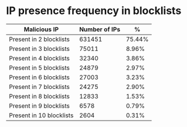 # IP presence frequency in blocklists
| Malicious IP | Number of IPs | % |
|----|----|----|
| Present in 2 blocklists | 631451 | 75.44% |
| Present in 3 blocklists | 75011 | 8.96% |
| Present in 4 blocklists | 32340 | 3.86% |
| Present in 5 blocklists | 24879 | 2.97% |
| Present in 6 blocklists | 27003 | 3.23% |
| Present in 7 blocklists | 24275 | 2.90% |
| Present in 8 blocklists | 12833 | 1.53% |
| Present in 9 blocklists | 6578 | 0.79% |
| Present in 10 blocklists | 2604 | 0.31% |
